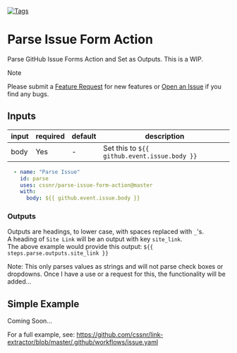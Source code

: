 [![Tags](https://github.com/cssnr/parse-issue-form-action/actions/workflows/tags.yaml/badge.svg)](https://github.com/cssnr/parse-issue-form-action/actions/workflows/tags.yaml)

# Parse Issue Form Action

Parse GitHub Issue Forms Action and Set as Outputs. This is a WIP.

> [!NOTE]   
> Please submit
> a [Feature Request](https://github.com/cssnr/parse-issue-form-action/discussions/categories/feature-requests)
> for new features or [Open an Issue](https://github.com/cssnr/parse-issue-form-action/issues) if you find any bugs.

## Inputs

| input | required | default | description                                  |
|-------|----------|---------|----------------------------------------------|
| body  | Yes      | -       | Set this to `${{ github.event.issue.body }}` |

```yaml
  - name: "Parse Issue"
    id: parse
    uses: cssnr/parse-issue-form-action@master
    with:
      body: ${{ github.event.issue.body }}
```

### Outputs

Outputs are headings, to lower case, with spaces replaced with `_`'s.  
A heading of `Site Link` will be an output with key `site_link`.  
The above example would provide this output: `${{ steps.parse.outputs.site_link }}`

Note: This only parses values as strings and will not parse check boxes or dropdowns.
Once I have a use or a request for this, the functionality will be added...

## Simple Example

Coming Soon...

For a full example, see: https://github.com/cssnr/link-extractor/blob/master/.github/workflows/issue.yaml
